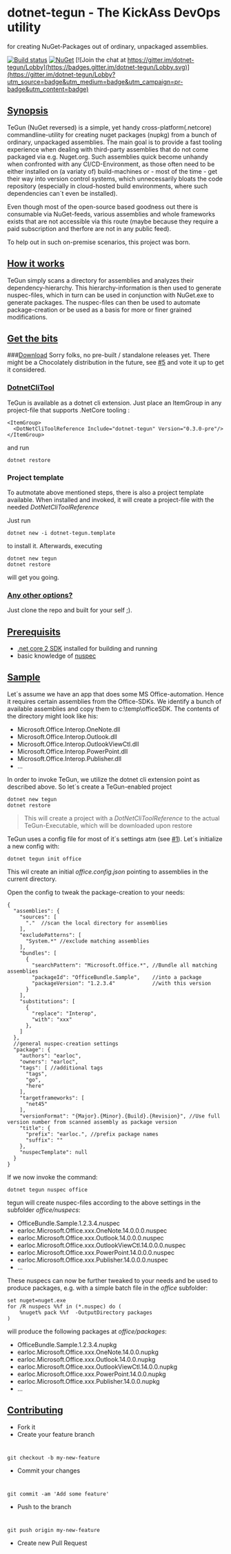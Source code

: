 # dotnet-tegun - The KickAss DevOps utility #



for creating NuGet-Packages out of ordinary, unpackaged assemblies.

[![Build status](https://ci.appveyor.com/api/projects/status/sjvm65cyqa07kung/branch/master?svg=true)](https://ci.appveyor.com/project/earloc/tegun/branch/master)
[![NuGet](https://img.shields.io/badge/nuget-v0.4.*--pre-blue.svg)](https://img.shields.io/badge/nuget-v0.4.*--pre-blue.svg)
[![Join the chat at https://gitter.im/dotnet-tegun/Lobby](https://badges.gitter.im/dotnet-tegun/Lobby.svg)](https://gitter.im/dotnet-tegun/Lobby?utm_source=badge&utm_medium=badge&utm_campaign=pr-badge&utm_content=badge)

## [Synopsis](#sinopsys)
TeGun (NuGet reversed) is a simple, yet handy cross-platform(.netcore) commandline-utility for creating nuget packages (nupkg) from a bunch of ordinary, unpackaged assemblies. 
The main goal is to provide a fast tooling experience when dealing with third-party assemblies that do not come packaged via e.g. Nuget.org.
Such assemblies quick become unhandy when confronted with any CI/CD-Environment, as those often need to be either installed on (a variaty of) build-machines or - most of the time - get their way into version control systems, which unnecessarily bloats the code repository (especially in cloud-hosted build environments, where such dependencies can´t even be installed).

Even though most of the open-source based goodness out there is consumable via NuGet-feeds, various assemblies and whole frameworks exists that are not accessible via this route (maybe because they require a paid subscription and therfore are not in any public feed).

To help out in such on-premise scenarios, this project was born.

## [How it works](#how-it-works)
TeGun simply scans a directory for assemblies and analyzes their dependency-hierarchy. This hierarchy-information is then used to generate nuspec-files, which in turn can be used in conjunction with NuGet.exe to generate packages. The nuspec-files can then be used to automate package-creation or be used as a basis for more or finer grained modifications.

## [Get the bits](#get-the-bits)

###[Download](#download)
Sorry folks, no pre-built / standalone releases yet. There might be a Chocolately distribution in the future, see [#5](https://github.com/earloc/TeGun/issues/5) and vote it up to get it considered.

### [DotnetCliTool](#dotnetclitool)
TeGun is available as a dotnet cli extension. Just place an ItemGroup in any project-file that supports .NetCore tooling :

    <ItemGroup>
      <DotNetCliToolReference Include="dotnet-tegun" Version="0.3.0-pre"/>
    </ItemGroup>

and run

    dotnet restore

### Project template
To autmotate above mentioned steps, there is also a project template available. When installed and invoked, it will create a project-file with the needed *DotNetCliToolReference*

Just run

    dotnet new -i dotnet-tegun.template
to install it. Afterwards, executing
    
    dotnet new tegun
    dotnet restore

will get you going.

### [Any other options?](#any-other-options)
Just clone the repo and built for your self ;).

## [Prerequisits](#prerequisits)
- [.net core 2 SDK](https://www.microsoft.com/net/learn/get-started/windows) installed for building and running
- basic knowledge of [nuspec](https://docs.microsoft.com/en-us/nuget/schema/nuspec)

## [Sample](#sample)
Let´s assume we have an app that does some MS Office-automation. Hence it requires certain assemblies from the Office-SDKs. We identify a bunch of available assemblies and copy them to c:\temp\officeSDK. The contents of the directory might look like his:

- Microsoft.Office.Interop.OneNote.dll
- Microsoft.Office.Interop.Outlook.dll
- Microsoft.Office.Interop.OutlookViewCtl.dll
- Microsoft.Office.Interop.PowerPoint.dll
- Microsoft.Office.Interop.Publisher.dll
- ...


In order to invoke TeGun, we utilize the dotnet cli extension point as described above. So let´s create a TeGun-enabled project

    dotnet new tegun
    dotnet restore

> This will create a project with a *DotNetCliToolReference* to the actual TeGun-Executable, which will be downloaded upon restore


TeGun uses a config file for most of it´s settings atm (see [#1](https://github.com/earloc/TeGun/issues/1)). Let´s initialize a new config with:

    dotnet tegun init office

This wil create an initial *office.config.json* pointing to assemblies in the current directory.

Open the config to tweak the package-creation to your needs:

    {
      "assemblies": {
        "sources": [ 
          "."  //scan the local directory for assemblies
        ],
        "excludePatterns": [ 
          "System.*" //exclude matching assemblies
        ],
        "bundles": [
          {
            "searchPattern": "Microsoft.Office.*", //Bundle all matching assemblies
            "packageId": "OfficeBundle.Sample",    //into a package
            "packageVersion": "1.2.3.4"            //with this version
          }
        ],
        "substitutions": [
          {
            "replace": "Interop",
            "with": "xxx"
          },
        ]
      },
      //general nuspec-creation settings
      "package": { 
        "authors": "earloc",
        "owners": "earloc",
        "tags": [ //additional tags
          "tags",
          "go",
          "here"
        ],
        "targetframeworks": [
          "net45"
        ],
        "versionFormat": "{Major}.{Minor}.{Build}.{Revision}", //Use full version number from scanned assembly as package version
        "title": {
          "prefix": "earloc.", //prefix package names
          "suffix": ""
        },
        "nuspecTemplate": null
      }
    }


If we now invoke the command:

    dotnet tegun nuspec office

tegun will create nuspec-files according to the above settings in the subfolder *office/nuspecs*:

- OfficeBundle.Sample.1.2.3.4.nuspec
- earloc.Microsoft.Office.xxx.OneNote.14.0.0.0.nuspec
- earloc.Microsoft.Office.xxx.Outlook.14.0.0.0.nuspec
- earloc.Microsoft.Office.xxx.OutlookViewCtl.14.0.0.0.nuspec
- earloc.Microsoft.Office.xxx.PowerPoint.14.0.0.0.nuspec
- earloc.Microsoft.Office.xxx.Publisher.14.0.0.0.nuspec
- ...

These nuspecs can now be further tweaked to your needs and be used to produce packages, e.g. with a simple batch file in the *office* subfolder:

    set nuget=nuget.exe
    for /R nuspecs %%f in (*.nuspec) do (
    	%nuget% pack %%f  -OutputDirectory packages
    )

will produce the following packages at *office/packages*:

- OfficeBundle.Sample.1.2.3.4.nupkg
- earloc.Microsoft.Office.xxx.OneNote.14.0.0.nupkg
- earloc.Microsoft.Office.xxx.Outlook.14.0.0.nupkg
- earloc.Microsoft.Office.xxx.OutlookViewCtl.14.0.0.nupkg
- earloc.Microsoft.Office.xxx.PowerPoint.14.0.0.nupkg
- earloc.Microsoft.Office.xxx.Publisher.14.0.0.nupkg
- ...



## [Contributing](#contributing)

- Fork it
- Create your feature branch 
#
    git checkout -b my-new-feature

- Commit your changes 
#
    git commit -am 'Add some feature'

- Push to the branch
# 
    git push origin my-new-feature

- Create new Pull Request